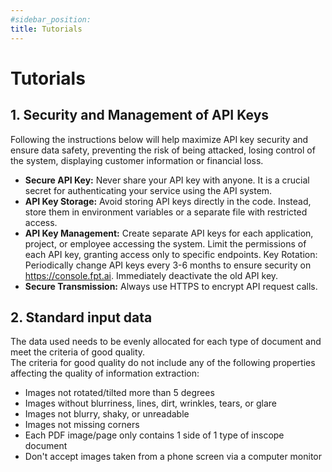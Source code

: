 ```yaml
---
#sidebar_position: 
title: Tutorials
---
```

# Tutorials
## 1. Security and Management of API Keys 
Following the instructions below will help maximize API key security and ensure data safety, preventing the risk of being attacked, losing control of the system, displaying customer information or financial loss.

- **Secure API Key:** Never share your API key with anyone. It is a crucial secret for authenticating your service using the API system.
- **API Key Storage:** Avoid storing API keys directly in the code. Instead, store them in environment variables or a separate file with restricted access.
- **API Key Management:** Create separate API keys for each application, project, or employee accessing the system. Limit the permissions of each API key, granting access only to specific endpoints.
Key Rotation: Periodically change API keys every 3-6 months to ensure security on https://console.fpt.ai. Immediately deactivate the old API key.
- **Secure Transmission:** Always use HTTPS to encrypt API request calls.

## 2. Standard input data
The data used needs to be evenly allocated for each type of document and meet the criteria of good quality.<br/>
The criteria for good quality do not include any of the following properties affecting the quality of information extraction:
- Images not rotated/tilted more than 5 degrees
- Images without blurriness, lines, dirt, wrinkles, tears, or glare
- Images not blurry, shaky, or unreadable
- Images not missing corners
- Each PDF image/page only contains 1 side of 1 type of inscope document
- Don't accept images taken from a phone screen via a computer monitor

